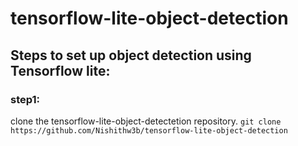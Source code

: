 # tensorflow-lite-object-detection

## Steps to set up object detection using Tensorflow lite:

### step1: 
clone the tensorflow-lite-object-detectetion repository.
  `git clone https://github.com/Nishithw3b/tensorflow-lite-object-detection`

